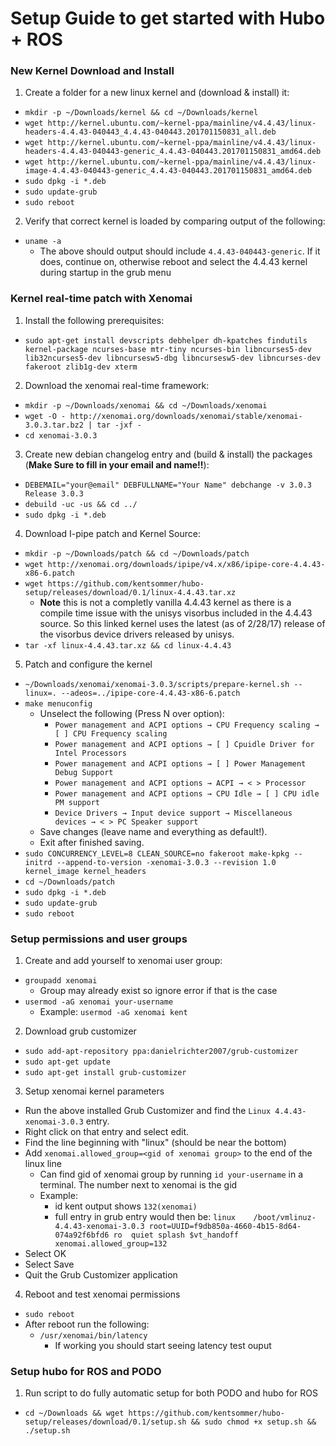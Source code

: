 # Setup Guide to get started with Hubo + ROS

### New Kernel Download and Install
1. Create a folder for a new linux kernel and (download & install) it:
  * ```mkdir -p ~/Downloads/kernel && cd ~/Downloads/kernel```
  * ```wget http://kernel.ubuntu.com/~kernel-ppa/mainline/v4.4.43/linux-headers-4.4.43-040443_4.4.43-040443.201701150831_all.deb```
  * ```wget http://kernel.ubuntu.com/~kernel-ppa/mainline/v4.4.43/linux-headers-4.4.43-040443-generic_4.4.43-040443.201701150831_amd64.deb```
  * ```wget http://kernel.ubuntu.com/~kernel-ppa/mainline/v4.4.43/linux-image-4.4.43-040443-generic_4.4.43-040443.201701150831_amd64.deb```
  * ```sudo dpkg -i *.deb```
  * ```sudo update-grub```
  * ```sudo reboot```
2. Verify that correct kernel is loaded by comparing output of the following:
  * ```uname -a```
    * The above should output should include ```4.4.43-040443-generic```. If it does, continue on, otherwise reboot and select the 4.4.43 kernel during startup in the grub menu

### Kernel real-time patch with Xenomai
1. Install the following prerequisites:
  * ```sudo apt-get install devscripts debhelper dh-kpatches findutils kernel-package ncurses-base mtr-tiny ncurses-bin libncurses5-dev lib32ncurses5-dev libncursesw5-dbg libncursesw5-dev libncurses-dev fakeroot zlib1g-dev xterm```
2. Download the xenomai real-time framework:
  * ```mkdir -p ~/Downloads/xenomai && cd ~/Downloads/xenomai```
  * ```wget -O - http://xenomai.org/downloads/xenomai/stable/xenomai-3.0.3.tar.bz2 | tar -jxf -```
  * ```cd xenomai-3.0.3```
3. Create new debian changelog entry and (build & install) the packages (**Make Sure to fill in your email and name!!**):
  * ```DEBEMAIL="your@email" DEBFULLNAME="Your Name" debchange -v 3.0.3 Release 3.0.3```
  * ```debuild -uc -us && cd ../```
  * ```sudo dpkg -i *.deb```
4. Download I-pipe patch and Kernel Source:
  * ```mkdir -p ~/Downloads/patch && cd ~/Downloads/patch```
  * ```wget http://xenomai.org/downloads/ipipe/v4.x/x86/ipipe-core-4.4.43-x86-6.patch```
  * ```wget https://github.com/kentsommer/hubo-setup/releases/download/0.1/linux-4.4.43.tar.xz```
    * **Note** this is not a completly vanilla 4.4.43 kernel as there is a compile time issue with the unisys visorbus included in the 4.4.43 source. So this linked kernel uses the latest (as of 2/28/17) release of the visorbus device drivers released by unisys. 
  * ```tar -xf linux-4.4.43.tar.xz && cd linux-4.4.43```
5. Patch and configure the kernel
  * ```~/Downloads/xenomai/xenomai-3.0.3/scripts/prepare-kernel.sh --linux=. --adeos=../ipipe-core-4.4.43-x86-6.patch```
  * ```make menuconfig```
    * Unselect the following (Press N over option):
      * ```Power management and ACPI options → CPU Frequency scaling → [ ] CPU Frequency scaling```
      * ```Power management and ACPI options → [ ] Cpuidle Driver for Intel Processors```
      * ```Power management and ACPI options → [ ] Power Management Debug Support```
      * ```Power management and ACPI options → ACPI → < > Processor```
      * ```Power management and ACPI options → CPU Idle → [ ] CPU idle PM support```
      * ```Device Drivers → Input device support → Miscellaneous devices → < > PC Speaker support```
    * Save changes (leave name and everything as default!).
    * Exit after finished saving. 
  * ```sudo CONCURRENCY_LEVEL=8 CLEAN_SOURCE=no fakeroot make-kpkg --initrd --append-to-version -xenomai-3.0.3 --revision 1.0 kernel_image kernel_headers```
  * ```cd ~/Downloads/patch```
  * ```sudo dpkg -i *.deb```
  * ```sudo update-grub```
  * ```sudo reboot```
  
### Setup permissions and user groups
1. Create and add yourself to xenomai user group:
  * ```groupadd xenomai```
    * Group may already exist so ignore error if that is the case
  * ```usermod -aG xenomai your-username```
    * Example: ```usermod -aG xenomai kent```
2. Download grub customizer
  * ```sudo add-apt-repository ppa:danielrichter2007/grub-customizer```
  * ```sudo apt-get update```
  * ```sudo apt-get install grub-customizer```
3. Setup xenomai kernel parameters
  * Run the above installed Grub Customizer and find the ```Linux 4.4.43-xenomai-3.0.3``` entry.
  * Right click on that entry and select edit.
  * Find the line beginning with "linux" (should be near the bottom)
  * Add ```xenomai.allowed_group=<gid of xenomai group>``` to the end of the linux line
    * Can find gid of xenomai group by running ```id your-username``` in a terminal. The number next to xenomai is the gid
    * Example:
      * id kent output shows ```132(xenomai)```
      * full entry in grub entry would then be: ```linux	/boot/vmlinuz-4.4.43-xenomai-3.0.3 root=UUID=f9db850a-4660-4b15-8d64-074a92f6bfd6 ro  quiet splash $vt_handoff xenomai.allowed_group=132```
  * Select OK
  * Select Save 
  * Quit the Grub Customizer application
4. Reboot and test xenomai permissions
  * ```sudo reboot```
  * After reboot run the following:
    * ```/usr/xenomai/bin/latency```
      * If working you should start seeing latency test ouput
      
### Setup hubo for ROS and PODO
1. Run script to do fully automatic setup for both PODO and hubo for ROS
  * ```cd ~/Downloads && wget https://github.com/kentsommer/hubo-setup/releases/download/0.1/setup.sh && sudo chmod +x setup.sh && ./setup.sh```
    

  
  

  
  
  
  
  
  

 
  
